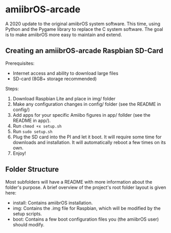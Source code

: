 # amiibrOS-arcade
A 2020 update to the original amiibrOS system software. This time, using Python and the Pygame
library to replace the C system software. The goal is to make amiibrOS more easy to maintain and
extend.

## Creating an amiibrOS-arcade Raspbian SD-Card
Prerequisites:
* Internet access and ability to download large files
* SD-card (8GB+ storage recommended)

Steps:
1. Download Raspbian Lite and place in img/ folder
2. Make any configuration changes in config/ folder (see the README in config/)
3. Add apps for your specific Amiibo figures in app/ follder (see the README in
app/).
4. Run `chmod +x setup.sh`
5. Run `sudo setup.sh`
6. Plug the SD card into the PI and let it boot. It will require some time for downloads and installation. It will automatically reboot a few times on its own.
7. Enjoy!

## Folder Structure
Most subfolders will have a README with more information about the folder's
purpose. A brief overview of the project's root folder layout is given here:
* install: Contains amiibrOS installation.
* img: Contains the .img file for Raspbian, which will be modified by the setup
scripts.
* boot: Contains a few boot configuration files you (the amiibrOS user) should modify.
